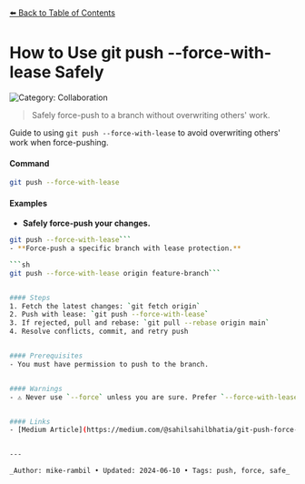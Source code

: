 [⬅️ Back to Table of Contents](../README.md#how-to-use-git-push-force-with-lease-safely)

# How to Use git push --force-with-lease Safely


![Category: Collaboration](https://img.shields.io/badge/Category-Collaboration-blue)
> Safely force-push to a branch without overwriting others' work.

Guide to using `git push --force-with-lease` to avoid overwriting others' work when force-pushing.


#### Command
```sh
git push --force-with-lease
```

#### Examples
- **Safely force-push your changes.**

```sh
git push --force-with-lease```
- **Force-push a specific branch with lease protection.**

```sh
git push --force-with-lease origin feature-branch```


#### Steps
1. Fetch the latest changes: `git fetch origin`
2. Push with lease: `git push --force-with-lease`
3. If rejected, pull and rebase: `git pull --rebase origin main`
4. Resolve conflicts, commit, and retry push


#### Prerequisites
- You must have permission to push to the branch.


#### Warnings
- ⚠️ Never use `--force` unless you are sure. Prefer `--force-with-lease`.


#### Links
- [Medium Article](https://medium.com/@sahilsahilbhatia/git-push-force-with-lease-vs-force-ecae72601e80)


---

_Author: mike-rambil • Updated: 2024-06-10 • Tags: push, force, safe_
